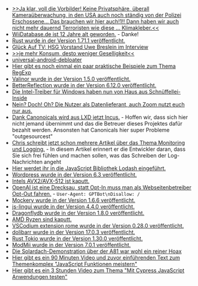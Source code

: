* [>>Ja klar, voll die Vorbilder! Keine Privatsphäre, überall Kameraüberwachung, in den USA auch noch ständig von der Polizei Erschossene… Das brauchen wir hier auch!1!! Dann haben wir auch nicht mehr dauernd Terroristen wie diese … Klimakleber.<<](https://blog.fefe.de/?ts=9a3179ba)
* [WiiDatabase.de ist 12 Jahre alt geworden.](https://wiidatabase.de/12-jahre-wiidatabase-de/) - Danke!
* [Rust wurde in der Version 1.71.1 veröffentlicht.](https://blog.rust-lang.org/2023/08/03/Rust-1.71.1.html)
* [Glück Auf TV: HSG Vorstand Uwe Breslein im Interview](https://www.youtube.com/watch?v=IMWfpwi09q4)
* [>>je mehr Konsum, desto weniger Geselligkeit<<](https://tuxproject.de/blog/2023/08/entodete-innenstadte-ii-verlorene-kneipenkultur/)
* [universal-android-debloater](https://github.com/0x192/universal-android-debloater)
* [Hier gibt es noch einmal ein paar praktische Beispiele zum Thema RegExp](https://www.freecodecamp.org/news/practical-regex-guide-with-real-life-examples/)
* [Valinor wurde in der Version 1.5.0 veröffentlicht.](https://github.com/CuyZ/Valinor/releases/tag/1.5.0)
* [BetterReflection wurde in der Version 6.12.0 veröffentlicht.](https://github.com/Roave/BetterReflection/releases/tag/6.12.0)
* [Die Intel-Treiber für Windows haben nun von Haus aus Schnüffellei-Inside](https://www.borncity.com/blog/2023/08/08/windows-treiber-von-intel-nun-standardmig-mit-telemetrie/)
* [Nein? Doch! Oh? Die Nutzer als Datenlieferant, auch Zoom nutzt euch nur aus.](https://netzpolitik.org/2023/agb-aenderung-zoom-nutzt-daten-von-nutzerinnen-um-kuenstliche-intelligenz-zu-trainieren/)
* [Dank Canonoicals wird aus LXD jetzt Incus.](https://www.phoronix.com/news/Linux-Containers-LXD-Incus) - Hoffen wir, dass sich hier nicht jemand übernimmt und das die Betreuer dieses Projektes dafür bezahlt werden. Ansonsten hat Canonicals hier super Probleme "outgesourcest"
* [Chris schreibt jetzt schon mehrere Artikel über das Thema Monitoring und Logging.](https://utcc.utoronto.ca/~cks/space/blog/programming/LogMessagesNoPromises) - In diesem Artikel erinnert er die Entwickler daran, dass Sie sich frei fühlen und machen sollen, was das Schreiben der Log-Nachrichten angeht
* [Hier werdet ihr in die JavaScript Bibliothek Lodash eingeführt.](https://www.freecodecamp.org/news/how-to-create-a-javascript-utility-library-like-lodash/)
* [Wordpress wurde in der Version 6.3 veröffentlicht.](https://wordpress.org/news/2023/08/lionel/)
* [Intels AVX2/AVX-512 ist kaputt.](https://www.phoronix.com/review/downfall)
* [OpenAI ist eine Drecksau, statt Opt-In muss man als Webseitenbetreiber Opt-Out fahren.](https://www.linux-magazin.de/news/openai-anleitung-zum-blockieren-des-gptbot/) - `User-Agent: GPTBot\nDisallow: /`
* [Mockery wurde in der Version 1.6.6 veröffentlicht.](https://github.com/mockery/mockery/releases/tag/1.6.6)
* [js-lingui wurde in der Version 4.4.0 veröffentlicht.](https://github.com/lingui/js-lingui/releases/tag/v4.4.0)
* [Dragonflydb wurde in der Version 1.8.0 veröffentlicht.](https://github.com/dragonflydb/dragonfly/releases/tag/v1.8.0)
* [AMD Ryzen sind kaputt.](https://www.bleepingcomputer.com/news/security/new-inception-attack-leaks-sensitive-data-from-all-amd-zen-cpus/)
* [VSCodium extension rome wurde in der Version 0.28.0 veröffentlicht.](https://github.com/rome/tools/releases/tag/lsp/v0.28.0)
* [dolibarr wurde in der Version 17.0.3 veröffentlicht.](https://github.com/Dolibarr/dolibarr/releases/tag/17.0.3)
* [Rust Tokio wurde in der Version 1.30.0 veröffentlicht.](https://github.com/tokio-rs/tokio/releases/tag/tokio-1.30.0)
* [ModMii wurde in der Version 7.0.1 veröffentlicht.](https://wiidatabase.de/modmii-v7-0-1/)
* [Die Solardach-Demonstration über der A81 war wohl ein reiner Hoax](http://blog.fefe.de/?ts=9a2d0ebc)
* [Hier gibt es ein 90 Minuten Video und zuvor einführenden Text zum Themenkomplex "JavaScript Funktionen meistern"](https://www.freecodecamp.org/news/mastering-javascript-functions-for-beginners/)
* [Hier gibt es ein 3 Stunden Video zum Thema "Mit Cypress JavaScript Anwendungen testen"](https://www.freecodecamp.org/news/mastering-end-to-end-testing-with-cypress-for-javascript-applications/)
